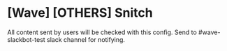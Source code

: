 # [Wave] [OTHERS] Snitch
All content sent by users will be checked with this config.
Send to #wave-slackbot-test slack channel for notifying.
